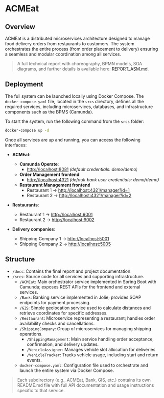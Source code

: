 # ACMEat

## Overview
ACMEat is a distributed microservices architecture designed to manage food delivery orders from restaurants to customers. The system orchestrates the entire process (from order placement to delivery) ensuring a seamless and modular coordination among all services.

> A full technical report with choreography, BPMN models, SOA diagrams, and further details is available here: [REPORT_ASM.md](./docs/REPORT_ASM.md).

## Deployment
The full system can be launched locally using Docker Compose. The `docker-compose.yaml` file, located in the `srcs` directory, defines all the required services, including microservices, databases, and infrastructure components such as the BPMS (Camunda).

To start the system, run the following command from the `srcs` folder:

```bash
docker-compose up -d
```

Once all services are up and running, you can access the following interfaces:

- **ACMEat**:
  - **Camunda Operate**: 
    - [http://localhost:8081](http://localhost:8081) *(default credentials: demo/demo)*
  - **Order Management frontend** 
    - [http://localhost:4321](http://localhost:4321) *(default bank user credentials: demo/demo)*
  - **Restaurant Management frontend**  
    - Restaurant 1 → [http://localhost:4321/manager?id=1](http://localhost:4321/manager?id=1)  
    - Restaurant 2 → [http://localhost:4321/manager?id=2](http://localhost:4321/manager?id=2)

- **Restaurants**:  
  - Restaurant 1 → [http://localhost:9001](http://localhost:9001)  
  - Restaurant 2 → [http://localhost:9002](http://localhost:9002)

- **Delivery companies**:  
  - Shipping Company 1 → [http://localhost:5001](http://localhost:5001)  
  - Shipping Company 2 → [http://localhost:5005](http://localhost:5005)

## Structure
- `/docs`: Contains the final report and project documentation.
- `/srcs`: Source code for all services and supporting infrastructure.
    - `/ACMEat`: Main orchestrator service implemented in Spring Boot with Camunda; exposes REST APIs for the frontend and external services.
    - `/Bank`: Banking service implemented in Jolie; provides SOAP endpoints for payment processing.
    - `/GIS`: Simple geolocation service used to calculate distances and retrieve coordinates for specific addresses.
    - `/Restaurant`: Microservice representing a restaurant; handles order availability checks and cancellations.
    - `/ShippingCompany`: Group of microservices for managing shipping operations.
        - `/ShippingManagement`: Main service handling order acceptance, confirmation, and delivery updates.
        - `/VehicleAssigner`: Manages vehicle slot allocation for deliveries.
        - `/VehicleTracker`: Tracks vehicle usage, including start and return events.
    - `docker-compose.yaml`: Configuration file used to orchestrate and launch the entire system via Docker Compose.

> Each subdirectory (e.g., ACMEat, Bank, GIS, etc.) contains its own README.md file with full API documentation and usage instructions specific to that service.